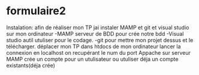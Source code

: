 # formulaire2
Instalation:
afin de réaliser mon TP jai instaler MAMP et git et visual studio sur mon ordinateur 
-MAMP serveur de BDD pour crée notre bdd 
-Visual studio autil utuliser pour le codage.
-git pour mettre mon projet dessus et le télécharger.
déplacer mon TP dans htdocs de mon ordinateur
lancer la connexion en localhost on recupérant le num du port Appache sur serveur MAMP
crée un compte pour un utulisateur ou utuliser déja un compte existants(déja crée)

